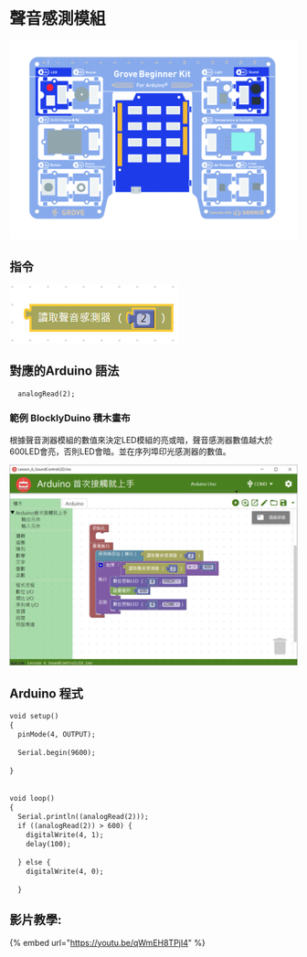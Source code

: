# 聲音感測模組

![](../../../.gitbook/assets/sound.jpg)

## **指令**

![](../../../.gitbook/assets/lesson_6_soundcontrolled2.png)

## **對應的**Arduino 語法

```text
  analogRead(2);
```

### 範例 BlocklyDuino 積木畫布

根據聲音測器模組的數值來決定LED模組的亮或暗，聲音感測器數值越大於600LED會亮，否則LED會暗。並在序列埠印光感測器的數值。

![](../../../.gitbook/assets/lesson_6_soundcontrolled.png)

## Arduino 程式

```text
void setup()
{
  pinMode(4, OUTPUT);

  Serial.begin(9600);

}


void loop()
{
  Serial.println((analogRead(2)));
  if ((analogRead(2)) > 600) {
    digitalWrite(4, 1);
    delay(100);

  } else {
    digitalWrite(4, 0);

  }
```

## 影片教學:

{% embed url="https://youtu.be/qWmEH8TPjI4" %}



